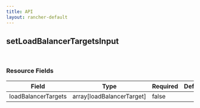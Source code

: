 ```yaml
---
title: API
layout: rancher-default
---
```


## setLoadBalancerTargetsInput




​​
### Resource Fields

Field | Type | Required | Default | Description
---|---|---|---|---
loadBalancerTargets | array[loadBalancerTarget] | false | <no value> | 


